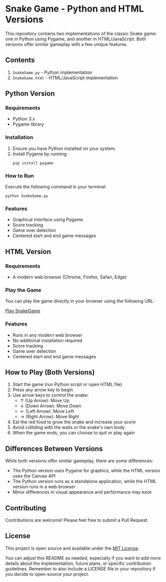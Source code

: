 # Snake Game - Python and HTML Versions

This repository contains two implementations of the classic Snake game: one in Python using Pygame, and another in HTML/JavaScript. Both versions offer similar gameplay with a few unique features.

## Contents

1. `SnakeGame.py` - Python implementation
2. `SnakeGame.html` - HTML/JavaScript implementation

## Python Version

### Requirements

- Python 3.x
- Pygame library

### Installation

1. Ensure you have Python installed on your system.
2. Install Pygame by running:
   ```
   pip install pygame
   ```

### How to Run

Execute the following command in your terminal:

```
python SnakeGame.py
```

### Features

- Graphical interface using Pygame
- Score tracking
- Game over detection
- Centered start and end game messages

## HTML Version

### Requirements

- A modern web browser (Chrome, Firefox, Safari, Edge)

### Play the Game

You can play the game directly in your browser using the following URL:

[Play SnakeGame](https://hsuehyt.github.io/SnakeGame/SnakeGame.html)

### Features

- Runs in any modern web browser
- No additional installation required
- Score tracking
- Game over detection
- Centered start and end game messages

## How to Play (Both Versions)

1. Start the game (run Python script or open HTML file)
2. Press any arrow key to begin
3. Use arrow keys to control the snake:
   - ↑ (Up Arrow): Move Up
   - ↓ (Down Arrow): Move Down
   - ← (Left Arrow): Move Left
   - → (Right Arrow): Move Right
4. Eat the red food to grow the snake and increase your score
5. Avoid colliding with the walls or the snake's own body
6. When the game ends, you can choose to quit or play again

## Differences Between Versions

While both versions offer similar gameplay, there are some differences:

- The Python version uses Pygame for graphics, while the HTML version uses the Canvas API
- The Python version runs as a standalone application, while the HTML version runs in a web browser
- Minor differences in visual appearance and performance may exist

## Contributing

Contributions are welcome! Please feel free to submit a Pull Request.

## License

This project is open source and available under the [MIT License](LICENSE).

You can adjust this README as needed, especially if you want to add more details about the implementation, future plans, or specific contribution guidelines. Remember to also include a LICENSE file in your repository if you decide to open-source your project.
